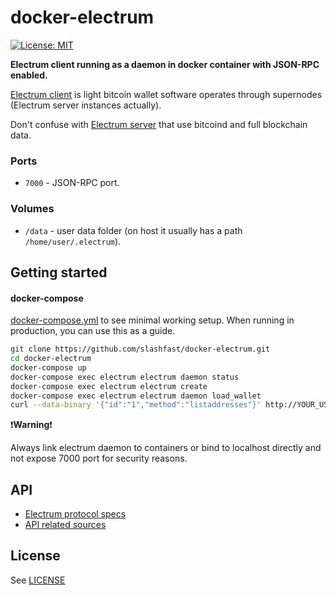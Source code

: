 # docker-electrum

[![License: MIT](https://img.shields.io/badge/License-MIT-black.svg)](https://opensource.org/licenses/MIT)


**Electrum client running as a daemon in docker container with JSON-RPC enabled.**

[Electrum client](https://electrum.org/) is light bitcoin wallet software operates through supernodes (Electrum server instances actually).

Don't confuse with [Electrum server](https://github.com/spesmilo/electrum-server) that use bitcoind and full blockchain data.

### Ports

* `7000` - JSON-RPC port.

### Volumes

* `/data` - user data folder (on host it usually has a path ``/home/user/.electrum``).

## Getting started

#### docker-compose

[docker-compose.yml](https://github.com/slashfast/docker-electrum/blob/master/docker-compose.yml) to see minimal working setup. When running in production, you can use this as a guide.

```bash
git clone https://github.com/slashfast/docker-electrum.git
cd docker-electrum
docker-compose up
docker-compose exec electrum electrum daemon status
docker-compose exec electrum electrum create
docker-compose exec electrum electrum daemon load_wallet
curl --data-binary '{"id":"1","method":"listaddresses"}' http://YOUR_USERNAME:YOUR_PASSWORD@localhost:7000
```

:exclamation:**Warning**:exclamation:

Always link electrum daemon to containers or bind to localhost directly and not expose 7000 port for security reasons.

## API

* [Electrum protocol specs](http://docs.electrum.org/en/latest/protocol.html)
* [API related sources](https://github.com/spesmilo/electrum/blob/master/lib/commands.py)

## License

See [LICENSE](https://github.com/slashfast/docker-electrum/blob/master/LICENSE)

